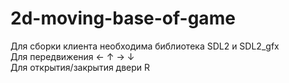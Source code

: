 # 2d-moving-base-of-game
Для сборки клиента необходима библиотека SDL2 и SDL2_gfx  
Для передвижения ← ↑ → ↓  
Для открытия/закрытия двери R  
